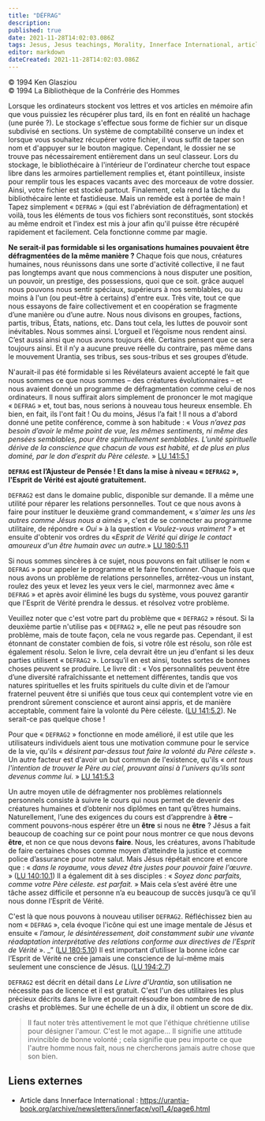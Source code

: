 ```yaml
---
title: "DÉFRAG"
description: 
published: true
date: 2021-11-28T14:02:03.086Z
tags: Jesus, Jesus teachings, Morality, Innerface International, article
editor: markdown
dateCreated: 2021-11-28T14:02:03.086Z
---
```


<p class="v-card v-sheet theme--light gray lighten-3 px-2">© 1994 Ken Glasziou<br>© 1994 La Bibliothèque de la Confrérie des Hommes</p>


Lorsque les ordinateurs stockent vos lettres et vos articles en mémoire afin que vous puissiez les récupérer plus tard, ils en font en réalité un hachage (une purée ?). Le stockage s'effectue sous forme de fichier sur un disque subdivisé en sections. Un système de comptabilité conserve un index et lorsque vous souhaitez récupérer votre fichier, il vous suffit de taper son nom et d'appuyer sur le bouton magique. Cependant, le dossier ne se trouve pas nécessairement entièrement dans un seul classeur. Lors du stockage, le bibliothécaire à l'intérieur de l'ordinateur cherche tout espace libre dans les armoires partiellement remplies et, étant pointilleux, insiste pour remplir tous les espaces vacants avec des morceaux de votre dossier. Ainsi, votre fichier est stocké partout. Finalement, cela rend la tâche du bibliothécaire lente et fastidieuse. Mais un remède est à portée de main ! Tapez simplement « `DEFRAG` » (qui est l'abréviation de défragmentation) et voilà, tous les éléments de tous vos fichiers sont reconstitués, sont stockés au même endroit et l'index est mis à jour afin qu'il puisse être récupéré rapidement et facilement. Cela fonctionne comme par magie.

__Ne serait-il pas formidable si les organisations humaines pouvaient être défragmentées de la même manière ?__ Chaque fois que nous, créatures humaines, nous réunissons dans une sorte d'activité collective, il ne faut pas longtemps avant que nous commencions à nous disputer une position, un pouvoir, un prestige, des possessions, quoi que ce soit. grâce auquel nous pouvons nous sentir spéciaux, supérieurs à nos semblables, ou au moins à l'un (ou peut-être à certains) d'entre eux. Très vite, tout ce que nous essayons de faire collectivement et en coopération se fragmente d’une manière ou d’une autre. Nous nous divisons en groupes, factions, partis, tribus, États, nations, etc. Dans tout cela, les luttes de pouvoir sont inévitables. Nous sommes ainsi. L’orgueil et l’égoïsme nous rendent ainsi. C’est aussi ainsi que nous avons toujours été. Certains pensent que ce sera toujours ainsi. Et il n’y a aucune preuve réelle du contraire, pas même dans le mouvement Urantia, ses tribus, ses sous-tribus et ses groupes d’étude.

N'aurait-il pas été formidable si les Révélateurs avaient accepté le fait que nous sommes ce que nous sommes – des créatures évolutionnaires – et nous avaient donné un programme de défragmentation comme celui de nos ordinateurs. Il nous suffirait alors simplement de prononcer le mot magique « `DEFRAG` » et, tout bas, nous serions à nouveau tous heureux ensemble. Eh bien, en fait, ils l'ont fait ! Ou du moins, Jésus l’a fait ! Il nous a d'abord donné une petite conférence, comme à son habitude : « _Vous n’avez pas besoin d’avoir le même point de vue, les mêmes sentiments, ni même des pensées semblables, pour *être* spirituellement *semblables.* L’unité spirituelle dérive de la conscience que chacun de vous est habité, et de plus en plus dominé, par le don d’esprit du Père céleste._ » <a id="a17_794"></a>[LU 141:5.1](/fr/The_Urantia_Book/141#p5_1)

__`DEFRAG` est l’Ajusteur de Pensée ! Et dans la mise à niveau « `DEFRAG2` », l'Esprit de Vérité est ajouté gratuitement.__

`DEFRAG2` est dans le domaine public, disponible sur demande. Il a même une utilité pour réparer les relations personnelles. Tout ce que nous avons à faire pour instituer le deuxième grand commandement, « _s'aimer les uns les autres comme Jésus nous a aimés_ », c'est de se connecter au programme utilitaire, de répondre « _Oui_ » à la question « _Voulez-vous vraiment ?_ » et ensuite d'obtenir vos ordres du «_Esprit de Vérité qui dirige le contact amoureux d'un être humain avec un autre._» <a id="a21_493"></a>[LU 180:5.11](/fr/The_Urantia_Book/180#p5_11)

Si nous sommes sincères à ce sujet, nous pouvons en fait utiliser le nom « `DEFRAG` » pour appeler le programme et le faire fonctionner. Chaque fois que nous avons un problème de relations personnelles, arrêtez-vous un instant, roulez des yeux et levez les yeux vers le ciel, marmonnez avec âme « `DEFRAG` » et après avoir éliminé les bugs du système, vous pouvez garantir que l'Esprit de Vérité prendra le dessus. et résolvez votre problème.

Veuillez noter que c'est votre part du problème que « `DEFRAG2` » résout. Si la deuxième partie n'utilise pas « `DEFRAG2` », elle ne peut pas résoudre son problème, mais de toute façon, cela ne vous regarde pas. Cependant, il est étonnant de constater combien de fois, si votre rôle est résolu, son rôle est également résolu. Selon le livre, cela devrait être un jeu d'enfant si les deux parties utilisent « `DEFRAG2` ». Lorsqu’il en est ainsi, toutes sortes de bonnes choses peuvent se produire. Le livre dit : « Vos personnalités peuvent être d’une diversité rafraîchissante et nettement différentes, tandis que vos natures spirituelles et les fruits spirituels du culte divin et de l’amour fraternel peuvent être si unifiés que tous ceux qui contemplent votre vie en prendront sûrement conscience et auront ainsi appris, et de manière acceptable, comment faire la volonté du Père céleste. (<a id="a25_893"></a>[LU 141:5.2](/fr/The_Urantia_Book/141#p5_2)). Ne serait-ce pas quelque chose !

Pour que « `DEFRAG2` » fonctionne en mode amélioré, il est utile que les utilisateurs individuels aient tous une motivation commune pour le service de la vie, qu'ils « _désirent par-dessus tout faire la volonté du Père céleste_ ». Un autre facteur est d'avoir un but commun de l'existence, qu'ils « _ont tous l'intention de trouver le Père au ciel, prouvant ainsi à l'univers qu'ils sont devenus comme lui._ » <a id="a27_410"></a>[LU 141:5.3](/fr/The_Urantia_Book/141#p5_3)

Un autre moyen utile de défragmenter nos problèmes relationnels personnels consiste à suivre le cours qui nous permet de devenir des créatures humaines et d’obtenir nos diplômes en tant qu’êtres humains. Naturellement, l’une des exigences du cours est d’apprendre à __être__ – comment pouvons-nous espérer être un __être__ si nous ne __être__ ? Jésus a fait beaucoup de coaching sur ce point pour nous montrer ce que nous devons __être__, et non ce que nous devons __faire__. Nous, les créatures, avons l’habitude de faire certaines choses comme moyen d’atteindre la justice et comme police d’assurance pour notre salut. Mais Jésus répétait encore et encore que : « _dans le royaume, vous devez être justes pour pouvoir faire l'œuvre._ » (<a id="a29_739"></a>[LU 140:10.1](/fr/The_Urantia_Book/140#p10_1)) Il a également dit à ses disciples : « _Soyez donc parfaits, comme votre Père céleste. est parfait._ » Mais cela s’est avéré être une tâche assez difficile et personne n’a eu beaucoup de succès jusqu’à ce qu’il nous donne l’Esprit de Vérité.

C'est là que nous pouvons à nouveau utiliser `DEFRAG2`. Réfléchissez bien au nom « `DEFRAG` », cela évoque l'icône qui est une image mentale de Jésus et ensuite « _l’amour, le désintéressement, doit constamment subir une vivante réadaptation interprétative des relations conforme aux directives de l’Esprit de Vérité_ ». _” (<a id="a31_325"></a>[LU 180:5.10](/fr/The_Urantia_Book/180#p5_10)) Il est important d’utiliser la bonne icône car l’Esprit de Vérité ne crée jamais une conscience de lui-même mais seulement une conscience de Jésus. (<a id="a31_521"></a>[LU 194:2.7](/fr/The_Urantia_Book/194#p2_7))

`DEFRAG2` est décrit en détail dans _Le Livre d'Urantia_, son utilisation ne nécessite pas de licence et il est gratuit. C'est l'un des utilitaires les plus précieux décrits dans le livre et pourrait résoudre bon nombre de nos crashs et problèmes. Sur une échelle de un à dix, il obtient un score de dix.

> Il faut noter très attentivement le mot que l'éthique chrétienne utilise pour désigner l'amour. C'est le mot agape... Il signifie une attitude invincible de bonne volonté ; cela signifie que peu importe ce que l'autre homme nous fait, nous ne chercherons jamais autre chose que son bien.

## Liens externes

* Article dans Innerface International : https://urantia-book.org/archive/newsletters/innerface/vol1_4/page6.html


